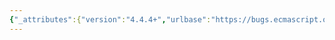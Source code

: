 ```yaml
---
{"_attributes":{"version":"4.4.4+","urlbase":"https://bugs.ecmascript.org/","maintainer":"dherman@mozilla.com"},"bug":{"bug_id":79,"creation_ts":"2011-03-21 12:22:00 -0700","short_desc":"assertion in 10.2.1.1.3 step 2 is incorrect","delta_ts":"2015-10-02 14:32:59 -0700","product":"ECMA-262, Editions 5 and 5.1","component":"technical content","version":"Edition 5.1","rep_platform":"All","op_sys":"All","bug_status":"RESOLVED","resolution":"FIXED","bug_severity":"normal","blocked":159,"everconfirmed":true,"reporter":{"uid":"allen","name":"Allen Wirfs-Brock"},"assigned_to":{"uid":"allen","name":"Allen Wirfs-Brock"},"long_desc":[{"commentid":166,"comment_count":0,"who":{"uid":"allen","name":"Allen Wirfs-Brock"},"bug_when":"2011-03-21 12:22:22 -0700","thetext":"from: https://mail.mozilla.org/pipermail/es5-discuss/2010-November/003839.html \n\nIn answering some questions about how SpiderMonkey implements assignment in the face of crazy concerns like those raised in the \"Assigning to globals in strict mode\" thread, I wrote this example to demonstrate the precise semantics specified and implemented:\n\n   var x = \"global\";\n   function fun(s) { eval(s); return function(s) { return eval(s); }; }\n   var closure = fun(\"var x = 'local'; x = (delete x, 'overwrite');\");\n   assert(x === \"global\");\n   assert(closure(\"x\") === \"overwrite\");\n\nWhen I went to verify our behavior/implementation conforms to ES5, I discovered that ES5 asserts this situation to be impossible!\n\neval calls CreateMutableBinding for x.  The binding is configurable because it is introduced by eval code.  The assignment to x starts by evaluating x to a Reference rx whose base is the lexical environment for the call to fun and whose name is \"x\".  Next we evaluate the right-hand side, along the way calling DeleteBinding for x and successfully removing that binding because it was configurable.  The assignment algorithm completes by calling PutValue(rx, \"overwrite\").  Step 5 of PutValue calls SetMutableBinding on the lexical environment.  Step 2 of SetMutableBinding asserts that a binding for x already exists -- but it doesn't because we deleted it!\n\nES5 can't assert the binding exists.  SpiderMonkey, when it assigns to a deleted binding, appears to reintroduce a configurable, mutable binding:\n\n   [jwalden at find-waldo-now src]$ dbg/js\n   js> var x = \"global\";\n   js> function foo(s) { eval(s); return function(s) { return eval(s); }; }\n   js> var closure = foo(\"var x = 'local'; \" +\n                         \"x = (delete x, 'overwrite'); \" +\n                         \"print(x); \" +\n                         \"delete x; \" +\n                         \"print(x); \" +\n                         \"eval('var x = \\\"local2\\\";'); \" +\n                         \"print(x);\")\n   overwrite\n   global\n   local2\n\nThus I *think* the right change (awful as it is) is to replace step 2 with:\n\n2. If envRec does not have a binding for N, call CreateMutableBinding(N, true).\n\nand perhaps add a note to the end of the algorithm explaining how this can occur.  But I could well be missing something here -- please poke holes in my suggestion.  :-)\n\nJeff"},{"commentid":167,"comment_count":1,"who":{"uid":"allen","name":"Allen Wirfs-Brock"},"bug_when":"2011-03-21 12:23:14 -0700","thetext":"I agree.  This solution seems consistent with the ES3 specified behavior. \nWe weren't intentionally trying to change the ES3 behavior in this regard.\n\nAllen"},{"commentid":587,"comment_count":2,"who":{"uid":"allen","name":"Allen Wirfs-Brock"},"bug_when":"2012-01-12 12:30:03 -0800","thetext":"set IN_PROGRESS to indicated this should go into ES5.1 Errata."},{"commentid":14722,"comment_count":3,"who":{"uid":"brterlso","name":"Brian Terlson"},"bug_when":"2015-10-02 14:32:59 -0700","thetext":"Bulk resolving ES5.1 errata issues as a sampling suggests these are all fixed. If this is in error, please open a new issue on GitHub."}]}}
---
```

